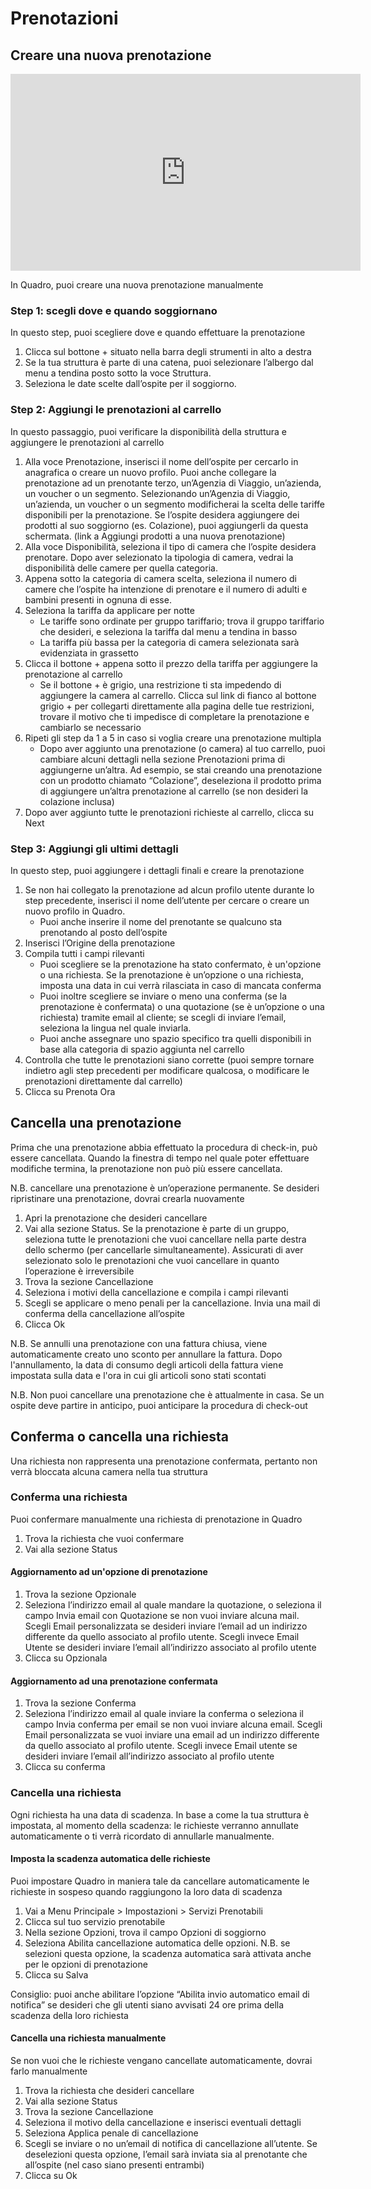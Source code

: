 # Prenotazioni

## Creare una nuova prenotazione

<iframe width="560" height="315" src="https://www.youtube.com/embed/ZYY-bvewJUo" frameborder="0" allow="accelerometer; autoplay; clipboard-write; encrypted-media; gyroscope; picture-in-picture" allowfullscreen></iframe>

In Quadro, puoi creare una nuova prenotazione manualmente

### Step 1: scegli dove e quando soggiornano

In questo step, puoi scegliere dove e quando effettuare la prenotazione

1. Clicca sul bottone + situato nella barra degli strumenti in alto a destra
2. Se la tua struttura è parte di una catena, puoi selezionare l’albergo dal menu a tendina posto sotto la voce Struttura.
3. Seleziona le date scelte dall’ospite per il soggiorno.

### Step 2: Aggiungi le prenotazioni al carrello

In questo passaggio, puoi verificare la disponibilità della struttura e aggiungere le prenotazioni al carrello

1. Alla voce Prenotazione, inserisci il nome dell’ospite per cercarlo in anagrafica o creare un nuovo profilo. Puoi anche  collegare la prenotazione ad un prenotante terzo, un’Agenzia di Viaggio, un’azienda, un voucher o un segmento. Selezionando un’Agenzia di Viaggio, un’azienda, un voucher o un segmento modificherai la scelta    delle tariffe disponibili per la prenotazione. Se l’ospite desidera aggiungere dei prodotti al suo soggiorno (es. Colazione), puoi aggiungerli da questa schermata. (link a Aggiungi prodotti a una nuova prenotazione)
2. Alla voce Disponibilità, seleziona il tipo di camera che l’ospite desidera prenotare. Dopo aver selezionato la tipologia di camera, vedrai la disponibilità delle camere per quella categoria.
3. Appena sotto la categoria di camera scelta, seleziona il numero di camere che l’ospite ha intenzione di prenotare e il numero di adulti e bambini presenti in ognuna di esse.
4. Seleziona la tariffa da applicare per notte
    * Le tariffe sono ordinate per gruppo tariffario; trova il gruppo tariffario che desideri, e seleziona la tariffa dal menu a tendina in basso
    * La tariffa più bassa per la categoria di camera selezionata sarà evidenziata in grassetto
5. Clicca il bottone + appena sotto il prezzo della tariffa per aggiungere la prenotazione al carrello
    * Se il bottone + è grigio, una restrizione ti sta impedendo di aggiungere la camera al carrello. Clicca sul link di fianco al bottone grigio + per collegarti direttamente alla pagina delle tue restrizioni, trovare il motivo che ti impedisce di completare la prenotazione e cambiarlo se necessario
6. Ripeti gli step da 1 a 5 in caso si voglia creare una prenotazione multipla
    * Dopo aver aggiunto una prenotazione (o camera) al tuo carrello, puoi cambiare alcuni dettagli nella sezione Prenotazioni prima di aggiungerne un’altra. Ad esempio, se stai creando una prenotazione con un prodotto chiamato “Colazione”, deseleziona il prodotto prima di aggiungere un’altra prenotazione al carrello (se non desideri la colazione inclusa)
7. Dopo aver aggiunto tutte le prenotazioni richieste al carrello, clicca su Next

### Step 3: Aggiungi gli ultimi dettagli

In questo step, puoi aggiungere i dettagli finali e creare la prenotazione

1. Se non hai collegato la prenotazione ad alcun profilo utente durante lo step precedente, inserisci il nome dell’utente per cercare o creare un nuovo profilo in Quadro.
    * Puoi anche inserire il nome del prenotante se qualcuno sta prenotando al posto dell’ospite
2. Inserisci l’Origine della prenotazione
3. Compila tutti i campi rilevanti
    * Puoi scegliere se la prenotazione ha stato confermato, è un'opzione o una richiesta. Se la prenotazione è un’opzione o una richiesta, imposta una data in cui verrà rilasciata in caso di mancata conferma
    * Puoi inoltre scegliere se inviare o meno una conferma (se la prenotazione è confermata) o una quotazione (se è un’opzione o una richiesta) tramite email al cliente; se scegli di inviare l’email, seleziona la lingua nel quale inviarla.
    * Puoi anche assegnare uno spazio specifico tra quelli disponibili in base alla categoria di spazio aggiunta nel carrello
4. Controlla che tutte le prenotazioni siano corrette (puoi sempre tornare indietro agli step precedenti per modificare qualcosa, o modificare le prenotazioni direttamente dal carrello)
5. Clicca su Prenota Ora

## Cancella una prenotazione

Prima che una prenotazione abbia effettuato la procedura di check-in, può essere cancellata. Quando la finestra di tempo nel quale poter effettuare modifiche termina, la prenotazione non può più essere cancellata.

N.B. cancellare una prenotazione è un’operazione permanente. Se desideri ripristinare una prenotazione, dovrai crearla nuovamente

1. Apri la prenotazione che desideri cancellare
2. Vai alla sezione Status. Se la prenotazione è parte di un gruppo, seleziona tutte le prenotazioni che vuoi cancellare nella parte destra dello schermo (per cancellarle simultaneamente). Assicurati di aver selezionato solo le prenotazioni che vuoi cancellare in quanto l’operazione è irreversibile
3. Trova la sezione Cancellazione
4. Seleziona i motivi della cancellazione e compila i campi rilevanti
5. Scegli se applicare o meno penali per la cancellazione. Invia una mail di conferma della cancellazione all’ospite
6. Clicca Ok

N.B. Se annulli una prenotazione con una fattura chiusa, viene automaticamente creato uno sconto per annullare la fattura. Dopo l'annullamento, la data di consumo degli articoli della fattura viene impostata sulla data e l'ora in cui gli articoli sono stati scontati

N.B. Non puoi cancellare una prenotazione che è attualmente in casa. Se un ospite deve partire in anticipo, puoi anticipare la procedura di check-out

## Conferma o cancella una richiesta

Una richiesta non rappresenta una prenotazione confermata, pertanto non verrà bloccata alcuna camera nella tua struttura

### Conferma una richiesta

Puoi confermare manualmente una richiesta di prenotazione in Quadro

1. Trova la richiesta che vuoi confermare
2. Vai alla sezione Status

#### Aggiornamento ad un'opzione di prenotazione

1. Trova la sezione Opzionale
2. Seleziona l’indirizzo email al quale mandare la quotazione, o seleziona il campo Invia email con Quotazione se non vuoi inviare alcuna mail. Scegli Email personalizzata se desideri inviare l’email ad un indirizzo differente da quello associato al profilo utente. Scegli invece Email Utente se desideri inviare l’email all’indirizzo associato al profilo utente
3. Clicca su Opzionala

#### Aggiornamento ad una prenotazione confermata

1. Trova la sezione Conferma
2. Seleziona l’indirizzo email al quale inviare la conferma o seleziona il campo Invia conferma per email se non vuoi inviare alcuna email. Scegli Email personalizzata se vuoi inviare una email ad un indirizzo differente da quello associato al profilo utente. Scegli invece Email utente se desideri inviare l’email all’indirizzo associato al profilo utente
3. Clicca su conferma

### Cancella una richiesta

Ogni richiesta ha una data di scadenza. In base a come la tua struttura è impostata, al momento della scadenza: le richieste verranno annullate automaticamente o ti verrà ricordato di annullarle manualmente.

#### Imposta la scadenza automatica delle richieste

Puoi impostare Quadro in maniera tale da cancellare automaticamente le richieste in sospeso quando raggiungono la loro data di scadenza

1. Vai a Menu Principale > Impostazioni > Servizi Prenotabili
2. Clicca sul tuo servizio prenotabile
3. Nella sezione Opzioni, trova il campo Opzioni di soggiorno
5. Seleziona Abilita cancellazione automatica delle opzioni. N.B. se selezioni questa opzione, la scadenza automatica sarà attivata anche per le opzioni di prenotazione
6. Clicca su Salva

Consiglio: puoi anche abilitare l’opzione “Abilita invio automatico email di notifica” se desideri che gli utenti siano avvisati 24 ore prima della scadenza della loro richiesta

#### Cancella una richiesta manualmente

Se non vuoi che le richieste vengano cancellate automaticamente, dovrai farlo manualmente

1. Trova la richiesta che desideri cancellare 
2. Vai alla sezione Status
3. Trova la sezione Cancellazione
4. Seleziona il motivo della cancellazione e inserisci eventuali dettagli
5. Seleziona Applica penale di cancellazione
6. Scegli se inviare o no un’email di notifica di cancellazione all’utente. Se deselezioni questa opzione, l’email sarà inviata sia al prenotante che all’ospite (nel caso siano presenti entrambi)
7. Clicca su Ok
